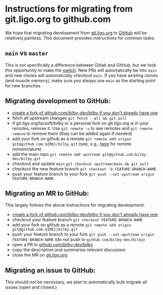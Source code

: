 # Instructions for migrating from git.ligo.org to github.com

We hope that migrating development from [git.ligo.org](https://git.ligo.org/lscsoft/bilby) to [GitHub](https://github.com/bilby-dev/bilby) will be relatively painless.
This document provides instructions for common tasks.

## `main` vs `master`

This is not specifically a difference between Gitlab and GitHub, but we took this opportunity to make the [switch](https://www.theserverside.com/feature/Why-GitHub-renamed-its-master-branch-to-main).
New PRs will automatically be into `main` and new clones will automatically checkout `main`.
If you have existing clones (and muscle memory), make sure you always use `main` as the starting point for new branches.

## Migrating development to GitHub:

- [create a fork of github.com/bilby-dev/bilby if you don't already have one](https://github.com/bilby-dev/bilby/fork)
- fetch all upstream changes `git fetch --all && git pull`
- if git.ligo.org/lscsoft/bilby or a personal fork on git.ligo.org is in your remotes, remove it. Use `git remote -v` to see remotes and `git remote remove` to remove them (they can be added again if needed)
- add your fork on github as a remote `git remote add origin git@github.com:${ME}/bilby.git` (see, e.g., [here](https://stackoverflow.com/questions/9257533/what-is-the-difference-between-origin-and-upstream-on-github) for remote nomenclature)
- add the main repo `git remote add upstream git@github.com:bilby-dev/bilby.git`
- checkout and update `main` `git checkout upstream/main && git pull`
- checkout the new feature branch `git checkout -b FEATURE-BRANCH-NAME`
- push your feature branch to your fork `git push --set-upstream origin FEATURE-BRANCH-NAME`

## Migrating an MR to GitHub:

This largely follows the above instructions for migrating development.

- [create a fork of github.com/bilby-dev/bilby if you don't already have one](https://github.com/bilby-dev/bilby/fork)
- checkout your feature branch `git checkout FEATURE-BRANCH-NAME`
- add your fork on github as a remote `git remote add origin git@github.com:${ME}/bilby.git`
- push your feature branch to your fork `git push --set-upstream origin FEATURE-BRANCH-NAME` (do *not* push to `github.com/bilby-dev/bilby`)
- open a PR to [github.com/bilby-dev/bilby](https://github.com/bilby-dev/bilby/compare)
- copy the description and summarise relevant discussion
- close the MR on [git.ligo.org](https://git.ligo.org/lscsoft/bilby/-/merge_requests)

## Migrating an issue to GitHub:

This should not be necessary, we plan to automatically bulk migrate all issues (open and closed.)
